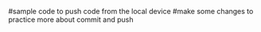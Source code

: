 #sample code to push code from the local device
#make some changes to practice more about commit and push
